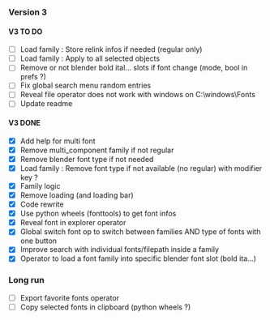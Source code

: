 ### Version 3

#### V3 TO DO 
- [ ] Load family : Store relink infos if needed (regular only)  
- [ ] Load family : Apply to all selected objects  
- [ ] Remove or not blender bold ital... slots if font change (mode, bool in prefs ?)  
- [ ] Fix global search menu random entries  
- [ ] Reveal file operator does not work with windows on C:\windows\Fonts  
- [ ] Update readme  

#### V3 DONE
- [x] Add help for multi font  
- [x] Remove multi_component family if not regular  
- [x] Remove blender font type if not needed  
- [x] Load family : Remove font type if not available (no regular) with modifier key ?  
- [x] Family logic  
- [x] Remove loading (and loading bar)  
- [x] Code rewrite  
- [x] Use python wheels (fonttools) to get font infos  
- [x] Reveal font in explorer operator  
- [x] Global switch font op to switch between families AND type of fonts with one button  
- [x] Improve search with individual fonts/filepath inside a family  
- [x] Operator to load a font family into specific blender font slot (bold ita...)  

### Long run
- [ ] Export favorite fonts operator  
- [ ] Copy selected fonts in clipboard (python wheels ?)  
